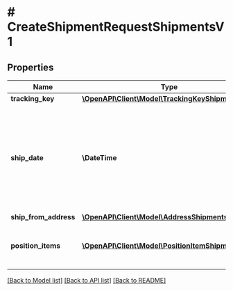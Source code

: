 # # CreateShipmentRequestShipmentsV1

## Properties

Name | Type | Description | Notes
------------ | ------------- | ------------- | -------------
**tracking_key** | [**\OpenAPI\Client\Model\TrackingKeyShipmentsV1**](TrackingKeyShipmentsV1.md) |  |
**ship_date** | **\DateTime** | The date that the shipment is handed over to the carrier. Must be a valid UTC dateTime according to ISO 8601. |
**ship_from_address** | [**\OpenAPI\Client\Model\AddressShipmentsV1**](AddressShipmentsV1.md) |  |
**position_items** | [**\OpenAPI\Client\Model\PositionItemShipmentsV1[]**](PositionItemShipmentsV1.md) | The position items included in shipment. |

[[Back to Model list]](../../README.md#models) [[Back to API list]](../../README.md#endpoints) [[Back to README]](../../README.md)
